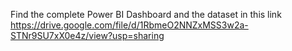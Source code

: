 Find the complete Power BI Dashboard and the dataset in this link
https://drive.google.com/file/d/1RbmeO2NNZxMSS3w2a-STNr9SU7xX0e4z/view?usp=sharing
